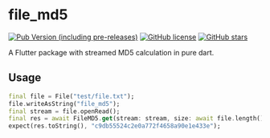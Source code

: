 
# file_md5

[![Pub Version (including pre-releases)](https://img.shields.io/pub/v/file_md5?include_prereleases)](https://pub.flutter-io.cn/packages/file_md5) [![GitHub license](https://img.shields.io/github/license/jiejie-dev/flutter_file_md5)](https://github.com/jiejie-dev/flutter_file_md5/blob/master/LICENSE) [![GitHub stars](https://img.shields.io/github/stars/jiejie-dev/flutter_file_md5?style=social)](https://github.com/jiejie-dev/flutter_file_md5/stargazers)

A Flutter package with streamed MD5 calculation in pure dart.

## Usage

```dart
final file = File("test/file.txt");
file.writeAsString("file_md5");
final stream = file.openRead();
final res = await FileMD5.get(stream: stream, size: await file.length());
expect(res.toString(), "c9db55524c2e0a772f4658a90e1e433e");
```

